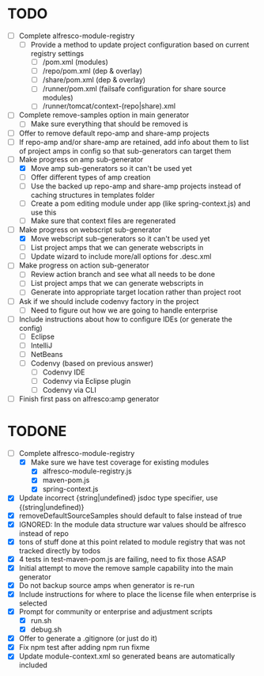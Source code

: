 TODO
====

- [ ] Complete alfresco-module-registry
  - [ ] Provide a method to update project configuration based on current registry settings
    - [ ] /pom.xml (modules)
    - [ ] /repo/pom.xml (dep & overlay)
    - [ ] /share/pom.xml (dep & overlay)
    - [ ] /runner/pom.xml (failsafe configuration for share source modules)
    - [ ] /runner/tomcat/context-(repo|share).xml
- [ ] Complete remove-samples option in main generator
  - [ ] Make sure everything that should be removed is
- [ ] Offer to remove default repo-amp and share-amp projects
- [ ] If repo-amp and/or share-amp are retained, add info about them to list of project amps in config so that sub-generators can target them
- [ ] Make progress on amp sub-generator
  - [x] Move amp sub-generators so it can't be used yet
  - [ ] Offer different types of amp creation
  - [ ] Use the backed up repo-amp and share-amp projects instead of caching structures in templates folder
  - [ ] Create a pom editing module under app (like spring-context.js) and use this
  - [ ] Make sure that context files are regenerated
- [ ] Make progress on webscript sub-generator
  - [x] Move webscript sub-generators so it can't be used yet
  - [ ] List project amps that we can generate webscripts in
  - [ ] Update wizard to include more/all options for .desc.xml
- [ ] Make progress on action sub-generator
  - [ ] Review action branch and see what all needs to be done
  - [ ] List project amps that we can generate webscripts in
  - [ ] Generate into appropriate target location rather than project root
- [ ] Ask if we should include codenvy factory in the project
  - [ ] Need to figure out how we are going to handle enterprise
- [ ] Include instructions about how to configure IDEs (or generate the config)
  - [ ] Eclipse
  - [ ] IntelliJ
  - [ ] NetBeans
  - [ ] Codenvy (based on previous answer)
    - [ ] Codenvy IDE
    - [ ] Codenvy via Eclipse plugin
    - [ ] Codenvy via CLI
- [ ] Finish first pass on alfresco:amp generator

TODONE
======

- [ ] Complete alfresco-module-registry
  - [x] Make sure we have test coverage for existing modules
    - [x] alfresco-module-registry.js
    - [x] maven-pom.js
    - [x] spring-context.js
- [x] Update incorrect {string|undefined} jsdoc type specifier, use {(string|undefined)}
- [x] removeDefaultSourceSamples should default to false instead of true
- [x] IGNORED: In the module data structure war values should be alfresco instead of repo
- [x] tons of stuff done at this point related to module registry that was not tracked directly by todos
- [x] 4 tests in test-maven-pom.js are failing, need to fix those ASAP
- [x] Initial attempt to move the remove sample capability into the main generator
- [x] Do not backup source amps when generator is re-run
- [x] Include instructions for where to place the license file when enterprise is selected
- [x] Prompt for community or enterprise and adjustment scripts
  - [x] run.sh
  - [x] debug.sh
- [x] Offer to generate a .gitignore (or just do it)
- [x] Fix npm test after adding npm run fixme
- [x] Update module-context.xml so generated beans are automatically included
